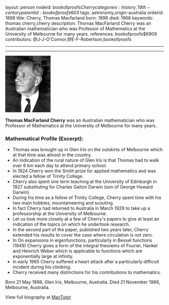 layout: person
nodeid: bookofproofs$Cherry
categories: history,19th-century
parentid: bookofproofs$603
tags: astronomy,origin-australia
orderid: 1898
title: Cherry, Thomas Macfarland
born: 1898
died: 1966
keywords: thomas cherry,cherry
description: Thomas MacFarland Cherry was an Australian mathematician who was Professor of Mathematics at the University of Melbourne for many years.
references: bookofproofs$6909
contributors: @J-J-O'Connor,@E-F-Robertson,bookofproofs

---



---

![Cherry.jpg](https://github.com/bookofproofs/bookofproofs.github.io/blob/main/_sources/_assets/images/portraits/Cherry.jpg?raw=true)

**Thomas MacFarland Cherry** was an Australian mathematician who was Professor of Mathematics  at the University of Melbourne for many years.

### Mathematical Profile (Excerpt):
* Thomas was brought up in Glen Iris on the outskirts of Melbourne which at that time was almost in the country.
* An indication of the rural nature of Glen Iris is that Thomas had to walk over 6 km each day to attend primary school.
* In 1924 Cherry won the Smith prize for applied mathematics and was elected a fellow of Trinity College.
* Cherry also spent one term teaching at the University of Edinburgh in 1927 substituting for Charles Galton Darwin (son of George Howard Darwin).
* During his time as a fellow of Trinity College, Cherry spent time with his two main hobbies, mountaineering and scouting.
* In fact Cherry had returned to Australia in March 1929 to take up a professorship at the University of Melbourne.
* Let us look more closely at a few of Cherry's papers to give at least an indication of the topics on which he undertook research.
* In the second part of the paper, published two years later, Cherry extended his results to cover the case where circulation is not zero.
* In On expansions in eigenfunctions, particularly in Bessel functions (1949) Cherry gives a form of the integral theorems of Fourier, Hankel and Heinrich Weber which is applicable to functions which are exponentially large at infinity.
* In early 1965 Cherry suffered a heart attack after a particularly difficult incident during his climbing.
* Cherry received many distinctions for his contributions to mathematics.

Born 21 May 1898, Glen Iris, Melbourne, Australia. Died 21 November 1966, Melbourne, Australia.

View full biography at [MacTutor](https://mathshistory.st-andrews.ac.uk/Biographies/Cherry/)
